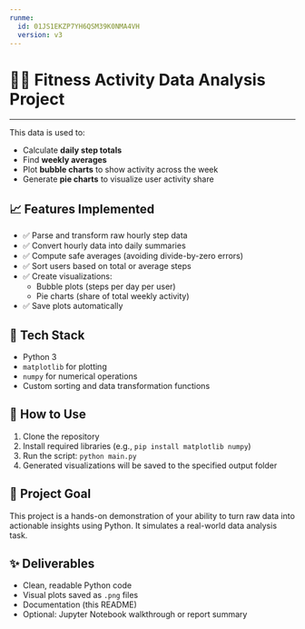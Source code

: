 ```yaml
---
runme:
  id: 01JS1EKZP7YH6QSM39K0NMA4VH
  version: v3
---
```


# 🏃‍♂️ Fitness Activity Data Analysis Project

---
This data is used to:
- Calculate **daily step totals**
- Find **weekly averages**
- Plot **bubble charts** to show activity across the week
- Generate **pie charts** to visualize user activity share


## 📈 Features Implemented

- ✅ Parse and transform raw hourly step data
- ✅ Convert hourly data into daily summaries
- ✅ Compute safe averages (avoiding divide-by-zero errors)
- ✅ Sort users based on total or average steps
- ✅ Create visualizations:
  - Bubble plots (steps per day per user)
  - Pie charts (share of total weekly activity)
- ✅ Save plots automatically


## 🧰 Tech Stack

- Python 3
- `matplotlib` for plotting
- `numpy` for numerical operations
- Custom sorting and data transformation functions


## 🚀 How to Use

1. Clone the repository
2. Install required libraries (e.g., `pip install matplotlib numpy`)
3. Run the script: `python main.py`
4. Generated visualizations will be saved to the specified output folder


## 📌 Project Goal

This project is a hands-on demonstration of your ability to turn raw data into actionable insights using Python. It simulates a real-world data analysis task.

## ✨ Deliverables

- Clean, readable Python code
- Visual plots saved as `.png` files
- Documentation (this README)
- Optional: Jupyter Notebook walkthrough or report summary